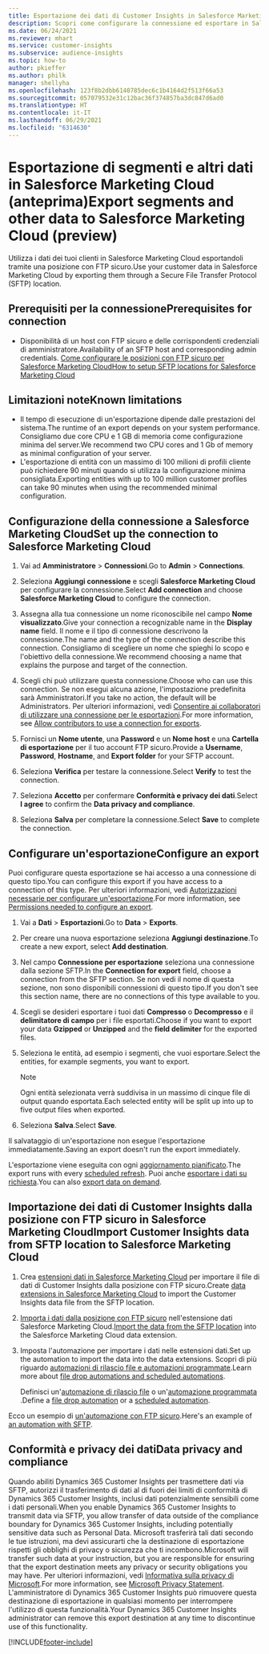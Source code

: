 ```yaml
---
title: Esportazione dei dati di Customer Insights in Salesforce Marketing Cloud
description: Scopri come configurare la connessione ed esportare in Salesforce Marketing Cloud.
ms.date: 06/24/2021
ms.reviewer: mhart
ms.service: customer-insights
ms.subservice: audience-insights
ms.topic: how-to
author: pkieffer
ms.author: philk
manager: shellyha
ms.openlocfilehash: 123f8b2dbb6140785dec6c1b4164d2f513f66a53
ms.sourcegitcommit: 057079532e31c12bac36f374857ba3dc847d6ad0
ms.translationtype: HT
ms.contentlocale: it-IT
ms.lasthandoff: 06/29/2021
ms.locfileid: "6314630"
---
```

# <a name="export-segments-and-other-data-to-salesforce-marketing-cloud-preview"></a><span data-ttu-id="ba586-103">Esportazione di segmenti e altri dati in Salesforce Marketing Cloud (anteprima)</span><span class="sxs-lookup"><span data-stu-id="ba586-103">Export segments and other data to Salesforce Marketing Cloud (preview)</span></span>

<span data-ttu-id="ba586-104">Utilizza i dati dei tuoi clienti in Salesforce Marketing Cloud esportandoli tramite una posizione con FTP sicuro.</span><span class="sxs-lookup"><span data-stu-id="ba586-104">Use your customer data in Salesforce Marketing Cloud by exporting them through a Secure File Transfer Protocol (SFTP) location.</span></span>

## <a name="prerequisites-for-connection"></a><span data-ttu-id="ba586-105">Prerequisiti per la connessione</span><span class="sxs-lookup"><span data-stu-id="ba586-105">Prerequisites for connection</span></span>

- <span data-ttu-id="ba586-106">Disponibilità di un host con FTP sicuro e delle corrispondenti credenziali di amministratore.</span><span class="sxs-lookup"><span data-stu-id="ba586-106">Availability of an SFTP host and corresponding admin credentials.</span></span> [<span data-ttu-id="ba586-107">Come configurare le posizioni con FTP sicuro per Salesforce Marketing Cloud</span><span class="sxs-lookup"><span data-stu-id="ba586-107">How to setup SFTP locations for Salesforce Marketing Cloud</span></span>](https://help.salesforce.com/articleView?id=sf.mc_es_configure_enhanced_ftp.htm&type=5) 

## <a name="known-limitations"></a><span data-ttu-id="ba586-108">Limitazioni note</span><span class="sxs-lookup"><span data-stu-id="ba586-108">Known limitations</span></span>

- <span data-ttu-id="ba586-109">Il tempo di esecuzione di un'esportazione dipende dalle prestazioni del sistema.</span><span class="sxs-lookup"><span data-stu-id="ba586-109">The runtime of an export depends on your system performance.</span></span> <span data-ttu-id="ba586-110">Consigliamo due core CPU e 1 GB di memoria come configurazione minima del server.</span><span class="sxs-lookup"><span data-stu-id="ba586-110">We recommend two CPU cores and 1 Gb of memory as minimal configuration of your server.</span></span> 
- <span data-ttu-id="ba586-111">L'esportazione di entità con un massimo di 100 milioni di profili cliente può richiedere 90 minuti quando si utilizza la configurazione minima consigliata.</span><span class="sxs-lookup"><span data-stu-id="ba586-111">Exporting entities with up to 100 million customer profiles can take 90 minutes when using the recommended minimal configuration.</span></span> 

## <a name="set-up-the-connection-to-salesforce-marketing-cloud"></a><span data-ttu-id="ba586-112">Configurazione della connessione a Salesforce Marketing Cloud</span><span class="sxs-lookup"><span data-stu-id="ba586-112">Set up the connection to Salesforce Marketing Cloud</span></span>

1. <span data-ttu-id="ba586-113">Vai ad **Amministratore** > **Connessioni**.</span><span class="sxs-lookup"><span data-stu-id="ba586-113">Go to **Admin** > **Connections**.</span></span>

1. <span data-ttu-id="ba586-114">Seleziona **Aggiungi connessione** e scegli **Salesforce Marketing Cloud** per configurare la connessione.</span><span class="sxs-lookup"><span data-stu-id="ba586-114">Select **Add connection** and choose **Salesforce Marketing Cloud** to configure the connection.</span></span>

1. <span data-ttu-id="ba586-115">Assegna alla tua connessione un nome riconoscibile nel campo **Nome visualizzato**.</span><span class="sxs-lookup"><span data-stu-id="ba586-115">Give your connection a recognizable name in the **Display name** field.</span></span> <span data-ttu-id="ba586-116">Il nome e il tipo di connessione descrivono la connessione.</span><span class="sxs-lookup"><span data-stu-id="ba586-116">The name and the type of the connection describe this connection.</span></span> <span data-ttu-id="ba586-117">Consigliamo di scegliere un nome che spieghi lo scopo e l'obiettivo della connessione.</span><span class="sxs-lookup"><span data-stu-id="ba586-117">We recommend choosing a name that explains the purpose and target of the connection.</span></span>

1. <span data-ttu-id="ba586-118">Scegli chi può utilizzare questa connessione.</span><span class="sxs-lookup"><span data-stu-id="ba586-118">Choose who can use this connection.</span></span> <span data-ttu-id="ba586-119">Se non esegui alcuna azione, l'impostazione predefinita sarà Amministratori.</span><span class="sxs-lookup"><span data-stu-id="ba586-119">If you take no action, the default will be Administrators.</span></span> <span data-ttu-id="ba586-120">Per ulteriori informazioni, vedi [Consentire ai collaboratori di utilizzare una connessione per le esportazioni](connections.md#allow-contributors-to-use-a-connection-for-exports).</span><span class="sxs-lookup"><span data-stu-id="ba586-120">For more information, see [Allow contributors to use a connection for exports](connections.md#allow-contributors-to-use-a-connection-for-exports).</span></span>

1. <span data-ttu-id="ba586-121">Fornisci un **Nome utente**, una **Password** e un **Nome host** e una **Cartella di esportazione** per il tuo account FTP sicuro.</span><span class="sxs-lookup"><span data-stu-id="ba586-121">Provide a **Username**, **Password**, **Hostname**, and **Export folder** for your SFTP account.</span></span>

1. <span data-ttu-id="ba586-122">Seleziona **Verifica** per testare la connessione.</span><span class="sxs-lookup"><span data-stu-id="ba586-122">Select **Verify** to test the connection.</span></span>

1. <span data-ttu-id="ba586-123">Seleziona **Accetto** per confermare **Conformità e privacy dei dati**.</span><span class="sxs-lookup"><span data-stu-id="ba586-123">Select **I agree** to confirm the **Data privacy and compliance**.</span></span>

1. <span data-ttu-id="ba586-124">Seleziona **Salva** per completare la connessione.</span><span class="sxs-lookup"><span data-stu-id="ba586-124">Select **Save** to complete the connection.</span></span>

## <a name="configure-an-export"></a><span data-ttu-id="ba586-125">Configurare un'esportazione</span><span class="sxs-lookup"><span data-stu-id="ba586-125">Configure an export</span></span>

<span data-ttu-id="ba586-126">Puoi configurare questa esportazione se hai accesso a una connessione di questo tipo.</span><span class="sxs-lookup"><span data-stu-id="ba586-126">You can configure this export if you have access to a connection of this type.</span></span> <span data-ttu-id="ba586-127">Per ulteriori informazioni, vedi [Autorizzazioni necessarie per configurare un'esportazione](export-destinations.md#set-up-a-new-export).</span><span class="sxs-lookup"><span data-stu-id="ba586-127">For more information, see [Permissions needed to configure an export](export-destinations.md#set-up-a-new-export).</span></span>

1. <span data-ttu-id="ba586-128">Vai a **Dati** > **Esportazioni**.</span><span class="sxs-lookup"><span data-stu-id="ba586-128">Go to **Data** > **Exports**.</span></span>

1. <span data-ttu-id="ba586-129">Per creare una nuova esportazione seleziona **Aggiungi destinazione**.</span><span class="sxs-lookup"><span data-stu-id="ba586-129">To create a new export, select **Add destination**.</span></span>

1. <span data-ttu-id="ba586-130">Nel campo **Connessione per esportazione** seleziona una connessione dalla sezione SFTP.</span><span class="sxs-lookup"><span data-stu-id="ba586-130">In the **Connection for export** field, choose a connection from the SFTP section.</span></span> <span data-ttu-id="ba586-131">Se non vedi il nome di questa sezione, non sono disponibili connessioni di questo tipo.</span><span class="sxs-lookup"><span data-stu-id="ba586-131">If you don't see this section name, there are no connections of this type available to you.</span></span>

1. <span data-ttu-id="ba586-132">Scegli se desideri esportare i tuoi dati **Compresso** o **Decompresso** e il **delimitatore di campo** per i file esportati.</span><span class="sxs-lookup"><span data-stu-id="ba586-132">Choose if you want to export your data **Gzipped** or **Unzipped** and the **field delimiter** for the exported files.</span></span>

1. <span data-ttu-id="ba586-133">Seleziona le entità, ad esempio i segmenti, che vuoi esportare.</span><span class="sxs-lookup"><span data-stu-id="ba586-133">Select the entities, for example segments, you want to export.</span></span>

   > [!NOTE]
   > <span data-ttu-id="ba586-134">Ogni entità selezionata verrà suddivisa in un massimo di cinque file di output quando esportata.</span><span class="sxs-lookup"><span data-stu-id="ba586-134">Each selected entity will be split up into up to five output files when exported.</span></span> 

1. <span data-ttu-id="ba586-135">Seleziona **Salva**.</span><span class="sxs-lookup"><span data-stu-id="ba586-135">Select **Save**.</span></span>

<span data-ttu-id="ba586-136">Il salvataggio di un'esportazione non esegue l'esportazione immediatamente.</span><span class="sxs-lookup"><span data-stu-id="ba586-136">Saving an export doesn't run the export immediately.</span></span>

<span data-ttu-id="ba586-137">L'esportazione viene eseguita con ogni [aggiornamento pianificato](system.md#schedule-tab).</span><span class="sxs-lookup"><span data-stu-id="ba586-137">The export runs with every [scheduled refresh](system.md#schedule-tab).</span></span> <span data-ttu-id="ba586-138">Puoi anche [esportare i dati su richiesta](export-destinations.md#run-exports-on-demand).</span><span class="sxs-lookup"><span data-stu-id="ba586-138">You can also [export data on demand](export-destinations.md#run-exports-on-demand).</span></span> 

## <a name="import-customer-insights-data-from-sftp-location-to-salesforce-marketing-cloud"></a><span data-ttu-id="ba586-139">Importazione dei dati di Customer Insights dalla posizione con FTP sicuro in Salesforce Marketing Cloud</span><span class="sxs-lookup"><span data-stu-id="ba586-139">Import Customer Insights data from SFTP location to Salesforce Marketing Cloud</span></span>

1. <span data-ttu-id="ba586-140">Crea [estensioni dati in Salesforce Marketing Cloud](https://help.salesforce.com/articleView?id=sf.mc_es_create_data_extension.htm&type=5) per importare il file di dati di Customer Insights dalla posizione con FTP sicuro.</span><span class="sxs-lookup"><span data-stu-id="ba586-140">Create [data extensions in Salesforce Marketing Cloud](https://help.salesforce.com/articleView?id=sf.mc_es_create_data_extension.htm&type=5) to import the Customer Insights data file from the SFTP location.</span></span>

2. <span data-ttu-id="ba586-141">[Importa i dati dalla posizione con FTP sicuro](https://help.salesforce.com/articleView?id=sf.mc_es_import_data_extension_classic.htm&type=5) nell'estensione dati Salesforce Marketing Cloud.</span><span class="sxs-lookup"><span data-stu-id="ba586-141">[Import the data from the SFTP location](https://help.salesforce.com/articleView?id=sf.mc_es_import_data_extension_classic.htm&type=5) into the Salesforce Marketing Cloud data extension.</span></span> 

3. <span data-ttu-id="ba586-142">Imposta l'automazione per importare i dati nelle estensioni dati.</span><span class="sxs-lookup"><span data-stu-id="ba586-142">Set up the automation to import the data into the data extensions.</span></span> <span data-ttu-id="ba586-143">Scopri di più riguardo [automazioni di rilascio file e automazioni programmate](https://help.salesforce.com/articleView?id=sf.mc_as_triggered_automations.htm&type=5).</span><span class="sxs-lookup"><span data-stu-id="ba586-143">Learn more about [file drop automations and scheduled automations](https://help.salesforce.com/articleView?id=sf.mc_as_triggered_automations.htm&type=5).</span></span>

   <span data-ttu-id="ba586-144">Definisci un'[automazione di rilascio file](https://help.salesforce.com/articleView?id=sf.mc_as_define_a_triggered_automation.htm&type=5) o un'[automazione programmata ](https://help.salesforce.com/articleView?id=sf.mc_as_define_a_scheduled_automation.htm&type=5).</span><span class="sxs-lookup"><span data-stu-id="ba586-144">Define a [file drop automation](https://help.salesforce.com/articleView?id=sf.mc_as_define_a_triggered_automation.htm&type=5) or a  [scheduled automation](https://help.salesforce.com/articleView?id=sf.mc_as_define_a_scheduled_automation.htm&type=5).</span></span> 

<span data-ttu-id="ba586-145">Ecco un esempio di [un'automazione con FTP sicuro](https://help.salesforce.com/articleView?id=sf.mc_as_ftp_and_triggered_automation_scenario.htm&type=5).</span><span class="sxs-lookup"><span data-stu-id="ba586-145">Here's an example of [an automation with SFTP](https://help.salesforce.com/articleView?id=sf.mc_as_ftp_and_triggered_automation_scenario.htm&type=5).</span></span>

## <a name="data-privacy-and-compliance"></a><span data-ttu-id="ba586-146">Conformità e privacy dei dati</span><span class="sxs-lookup"><span data-stu-id="ba586-146">Data privacy and compliance</span></span>

<span data-ttu-id="ba586-147">Quando abiliti Dynamics 365 Customer Insights per trasmettere dati via SFTP, autorizzi il trasferimento di dati al di fuori dei limiti di conformità di Dynamics 365 Customer Insights, inclusi dati potenzialmente sensibili come i dati personali.</span><span class="sxs-lookup"><span data-stu-id="ba586-147">When you enable Dynamics 365 Customer Insights to transmit data via SFTP, you allow transfer of data outside of the compliance boundary for Dynamics 365 Customer Insights, including potentially sensitive data such as Personal Data.</span></span> <span data-ttu-id="ba586-148">Microsoft trasferirà tali dati secondo le tue istruzioni, ma devi assicurarti che la destinazione di esportazione rispetti gli obblighi di privacy o sicurezza che ti incombono.</span><span class="sxs-lookup"><span data-stu-id="ba586-148">Microsoft will transfer such data at your instruction, but you are responsible for ensuring that the export destination meets any privacy or security obligations you may have.</span></span> <span data-ttu-id="ba586-149">Per ulteriori informazioni, vedi [Informativa sulla privacy di Microsoft](https://go.microsoft.com/fwlink/?linkid=396732).</span><span class="sxs-lookup"><span data-stu-id="ba586-149">For more information, see [Microsoft Privacy Statement](https://go.microsoft.com/fwlink/?linkid=396732).</span></span>
<span data-ttu-id="ba586-150">L'amministratore di Dynamics 365 Customer Insights può rimuovere questa destinazione di esportazione in qualsiasi momento per interrompere l'utilizzo di questa funzionalità.</span><span class="sxs-lookup"><span data-stu-id="ba586-150">Your Dynamics 365 Customer Insights administrator can remove this export destination at any time to discontinue use of this functionality.</span></span>

[!INCLUDE[footer-include](../includes/footer-banner.md)]
